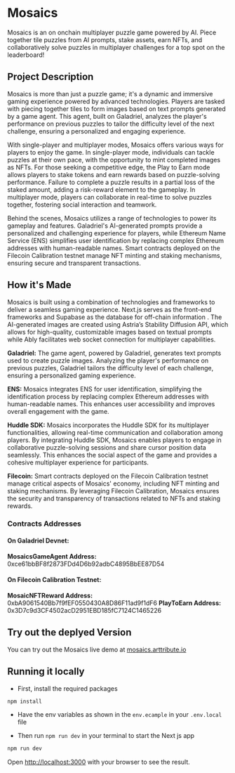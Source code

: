 # Mosaics

Mosaics is an on onchain multiplayer puzzle game powered by AI. Piece together tile puzzles from AI prompts, stake assets, earn NFTs, and collaboratively solve puzzles in multiplayer challenges for a top spot on the leaderboard!

## Project Description

Mosaics is more than just a puzzle game; it's a dynamic and immersive gaming experience powered by advanced technologies. Players are tasked with piecing together tiles to form images based on text prompts generated by a game agent. This agent, built on Galadriel, analyzes the player's performance on previous puzzles to tailor the difficulty level of the next challenge, ensuring a personalized and engaging experience.

With single-player and multiplayer modes, Mosaics offers various ways for players to enjoy the game. In single-player mode, individuals can tackle puzzles at their own pace, with the opportunity to mint completed images as NFTs. For those seeking a competitive edge, the Play to Earn mode allows players to stake tokens and earn rewards based on puzzle-solving performance. Failure to complete a puzzle results in a partial loss of the staked amount, adding a risk-reward element to the gameplay. In multiplayer mode, players can collaborate in real-time to solve puzzles together, fostering social interaction and teamwork.

Behind the scenes, Mosaics utilizes a range of technologies to power its gameplay and features. Galadriel's AI-generated prompts provide a personalized and challenging experience for players, while Ethereum Name Service (ENS) simplifies user identification by replacing complex Ethereum addresses with human-readable names. Smart contracts deployed on the Filecoin Calibration testnet manage NFT minting and staking mechanisms, ensuring secure and transparent transactions.

## How it's Made

Mosaics is built using a combination of technologies and frameworks to deliver a seamless gaming experience. Next.js serves as the front-end frameworks and Supabase as the database for off-chain information . The AI-generated images are created using Astria’s Stability Diffusion API, which allows for high-quality, customizable images based on textual prompts while Ably facilitates web socket connection for multiplayer capabilities.

**Galadriel:** The game agent, powered by Galadriel, generates text prompts used to create puzzle images. Analyzing the player's performance on previous puzzles, Galadriel tailors the difficulty level of each challenge, ensuring a personalized gaming experience.

**ENS:** Mosaics integrates ENS for user identification, simplifying the identification process by replacing complex Ethereum addresses with human-readable names. This enhances user accessibility and improves overall engagement with the game.

**Huddle SDK:** Mosaics incorporates the Huddle SDK for its multiplayer functionalities, allowing real-time communication and collaboration among players. By integrating Huddle SDK, Mosaics enables players to engage in collaborative puzzle-solving sessions and share cursor position data seamlessly. This enhances the social aspect of the game and provides a cohesive multiplayer experience for participants.

**Filecoin:** Smart contracts deployed on the Filecoin Calibration testnet manage critical aspects of Mosaics' economy, including NFT minting and staking mechanisms. By leveraging Filecoin Calibration, Mosaics ensures the security and transparency of transactions related to NFTs and staking rewards.

### Contracts Addresses

#### On Galadriel Devnet:

**MosaicsGameAgent Address:** 0xce61bbBF8f2873FDd4D6b92adbC4895BbEE87D54

#### On Filecoin Calibration Testnet:

**MosaicNFTReward Address:** 0xbA9061540Bb7f9fEF0550430A8D86F11ad9f1dF6
**PlayToEarn Address:** 0x3D7c9d3CF4502acD2951EBD185fC7124C1465226

## Try out the deplyed Version

You can try out the Mosaics live demo at [mosaics.arttribute.io](https://mosaics.arttribute.io)

## Running it locally

- First, install the required packages

```bash
npm install
```

- Have the env variables as shown in the `env.ecample` in your `.env.local` file

- Then run `npm run dev` in your terminal to start the Next js app

```bash
npm run dev
```

Open [http://localhost:3000](http://localhost:3000) with your browser to see the result.
